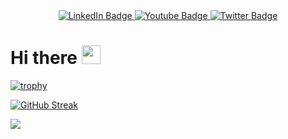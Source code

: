 <!--SOCIAL MEDIA BADGES-->
<div id="badges" align="center">
  <a href="https://www.linkedin.com/in/shri-khubayan-kusuma-b85523213">
    <img src="https://img.shields.io/badge/LinkedIn-blue?style=for-the-badge&logo=linkedin&logoColor=white" alt="LinkedIn Badge"/>
  </a>
  <a href="your-youtube-URL">
    <img src="https://img.shields.io/badge/YouTube-red?style=for-the-badge&logo=youtube&logoColor=white" alt="Youtube Badge"/>
  </a>
  <a href="https://twitter.com/khu_bayan">
    <img src="https://img.shields.io/badge/Twitter-blue?style=for-the-badge&logo=twitter&logoColor=white" alt="Twitter Badge"/>
  </a>
</div>

<!--HEADER-->
<h1>
  Hi there
   <img src="https://media.giphy.com/media/hvRJCLFzcasrR4ia7z/giphy.gif" width="30px"/>
</h1>

<!--TROPHY-->
[![trophy](https://github-profile-trophy.vercel.app/?username=Khubayan&theme=darkhub)](https://github.com/Khubayan/github-profile-trophy)
<!--STREAK CARD-->
[![GitHub Streak](http://github-readme-streak-stats.herokuapp.com?user=Khubayan&theme=tokyonight&hide_border=true)](https://git.io/streak-stats)
<!--PROFILE VIEWS-->
![](https://komarev.com/ghpvc/?username=Khubayan&color=green)
